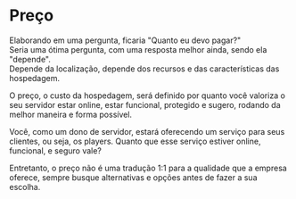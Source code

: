 # Preço

Elaborando em uma pergunta, ficaria "Quanto eu devo pagar?"\
Seria uma ótima pergunta, com uma resposta melhor ainda, sendo ela "depende". \
Depende da localização, depende dos recursos e das características das hospedagem.

O preço, o custo da hospedagem, será definido por quanto você valoriza o seu servidor estar online, estar funcional, protegido e sugero, rodando da melhor maneira e forma possível.

Você, como um dono de servidor, estará oferecendo um serviço para seus clientes, ou seja, os players. Quanto que esse serviço estiver online, funcional, e seguro vale?

Entretanto, o preço não é uma tradução 1:1 para a qualidade que a empresa oferece, sempre busque alternativas e opções antes de fazer a sua escolha.

